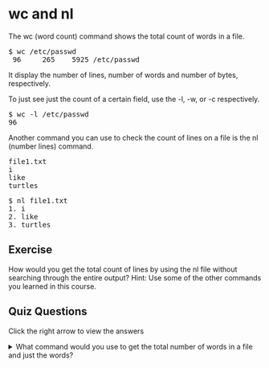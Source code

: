 # wc and nl

The wc (word count) command shows the total count of words in a file. 

<pre>$ wc /etc/passwd
 96     265    5925 /etc/passwd
</pre>

It display the number of lines, number of words and number of bytes, respectively.

To just see just the count of a certain field, use the -l, -w, or -c respectively. 

<pre>$ wc -l /etc/passwd
96</pre>

Another command you can use to check the count of lines on a file is the nl (number lines) command. 

<pre>
file1.txt
i
like
turtles
</pre>

<pre>$ nl file1.txt
1. i
2. like
3. turtles
</pre>

## Exercise

How would you get the total count of lines by using the nl file without searching through the entire output? Hint: Use some of the other commands you learned in this course.

## Quiz Questions 

Click the right arrow to view the answers

<details>
<summary>What command would you use to get the total number of words in a file and just the words?</summary>
wc -w
</details>
